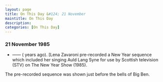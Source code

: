 ```yaml
---
layout: page
title: On This Day &#124; 21 November
maintitle: On This Day
description: 
categories: [On This Day]
---
```


### 21 November 1985
* —— (<span id="age1"></span> years ago). [Lena Zavaroni pre-recorded a New Year sequence which included her singing Auld Lang Syne for use by Scottish television (STV) on The New Year Show (1985).

The pre-recorded sequence was shown just before the bells of Big Ben.

<!-- Script for calculating number of years ago -->
<script>
var dob = '19851121';
var year = Number(dob.substr(0, 4));
var month = Number(dob.substr(4, 2)) - 1;
var day = Number(dob.substr(6, 2));
var today = new Date();
var age1 = today.getFullYear() - year;
if (today.getMonth() < month || (today.getMonth() == month && today.getDate() < day)) {
age1--;
}
document.getElementById("age1").innerHTML=age1;
</script>

